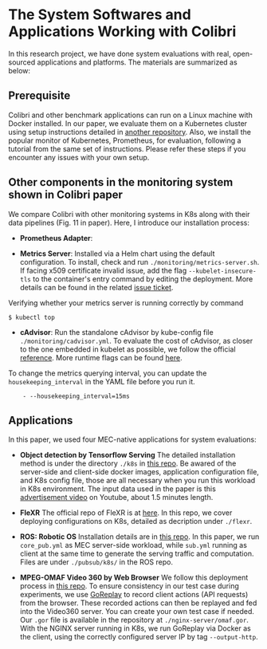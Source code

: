 # The System Softwares and Applications Working with Colibri 

In this research project, we have done system evaluations with real, open-sourced applications and platforms.
The materials are summarized as below:

## Prerequisite

Colibri and other benchmark applications can run on a Linux machine with Docker installed.
In our paper, we evaluate them on a Kubernetes cluster using
setup instructions detailed in [another repository](https://github.com/GTkernel/kubernetes-cluster-deployment).
Also, we install the popular monitor of Kubernetes, Prometheus, for evaluation, 
following a tutorial from the same set of instructions. 
Please refer these steps if you encounter any issues with your own setup.

## Other components in the monitoring system shown in Colibri paper

We compare Colibri with other monitoring systems in K8s along with their data pipelines (Fig. 11 in paper).
Here, I introduce our installation process:

- **Prometheus Adapter**:

- **Metrics Server**: 
Installed via a Helm chart using the default configuration. To install, check and run `./monitoring/metrics-server.sh`.
If facing x509 certificate invalid issue, add the flag `--kubelet-insecure-tls` to the container's entry command by editing the deployment. 
More details can be found in the related [issue ticket](https://github.com/kubernetes-sigs/metrics-server/issues/196).

Verifying whether your metrics server is running correctly by command
```
$ kubectl top
```

- **cAdvisor**:
Run the standalone cAdvisor by kube-config file `./monitoring/cadvisor.yml`. 
To evaluate the cost of cAdvisor, as closer to the one embedded in kubelet as possible, we follow the
official [reference](https://github.com/google/cadvisor/blob/c15f44e578c77800b1b82a7bbb67614364f4aedc/deploy/kubernetes/overlays/examples/cadvisor-args.yaml). More runtime flags can be found [here](https://github.com/google/cadvisor/blob/master/docs/runtime_options.md).

To change the metrics querying interval, you can update the `housekeeping_interval` in the YAML file before you run it.
```
    - --housekeeping_interval=15ms
```

## Applications

In this paper, we used four MEC-native applications for system evaluations:

- **Object detection by Tensorflow Serving**
The detailed installation method is under the directory `./k8s` in [this repo](https://github.com/GTkernel/object-detector-tf-serve/). Be awared of the server-side and client-side docker images, application configuration file, and K8s config file, those are all necessary when you run this workload in K8s environment.
The input data used in the paper is this [advertisement video](https://www.youtube.com/watch?v=7_mR0WXNhsA) on Youtube, about 1.5 minutes length.

- **FleXR**
The official repo of FleXR is at [here](https://github.com/gt-flexr/FleXR). In this repo, we cover deploying configurations on K8s, detailed as decription under `./flexr`.

- **ROS: Robotic OS**
Installation details are in [this repo](https://github.com/GTkernel/ros). 
In this paper, we run `core_pub.yml` as MEC server-side workload, while `sub.yml` running as client at the same time to 
generate the serving traffic and computation. Files are under `./pubsub/k8s/` in the ROS repo.

- **MPEG-OMAF Video 360 by Web Browser**
We follow this deployment process in [this repo](https://github.com/GTkernel/omaf-video-360).
To ensure consistency in our test case during experiments, we use [GoReplay](https://goreplay.org) 
to record client actions (API requests) from the browser. These recorded actions can then be replayed and fed into the Video360 server.
You can create your own test case if needed. Our `.gor` file is available in the repository at `./nginx-server/omaf.gor`. 
With the NGINX server running in K8s, 
we run GoReplay via Docker as the client, using the correctly configured server IP by tag `--output-http`.

